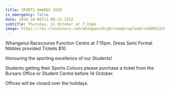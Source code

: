 ```yaml
---
title: SPORTS AWARDS 2020
is_emergency: false
date: 2020-10-06T11:00:12.225Z
subtitle: Thursday, 15 October at 7:15pm
image: https://res.cloudinary.com/whanganuihigh/image/upload/v1600922496/Events/Sports_Award_for_WHS_FB.jpg
---
```

Whanganui Racecourse Function Centre at 7:15pm.
Dress Semi Formal
Nibbles provided
Tickets $10

Honouring the sporting excellence of our Students!

Students getting their Sports Colours please purchase a ticket from the Bursars Office or Student Centre before 14 October.

Offices will be closed over the holidays.